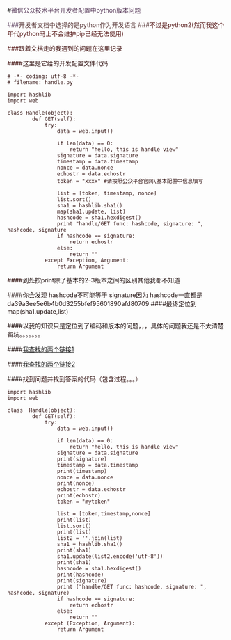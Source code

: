 #<font color="533455">微信公众技术平台开发者配置中python版本问题

###<font color="553333">开发者文档中选择的是python作为开发语言<font>
###<font color="51111">不过是python2(然而我这个年代python马上不会维护pip已经无法使用)<font>

###<font color="41111">跟着文档走的我遇到的问题在这里记录<font>

####<font color="31111">这里是它给的开发配置文件代码<font>
```
# -*- coding: utf-8 -*-
# filename: handle.py

import hashlib
import web

class Handle(object):
	    def GET(self):
			try:
				data = web.input()
				
				if len(data) == 0:
					return "hello, this is handle view"
				signature = data.signature
				timestamp = data.timestamp
				nonce = data.nonce
				echostr = data.echostr
				token = "xxxx" #请按照公众平台官网\基本配置中信息填写

				list = [token, timestamp, nonce]
				list.sort()
	            sha1 = hashlib.sha1()
	            map(sha1.update, list)
	            hashcode = sha1.hexdigest()
	            print "handle/GET func: hashcode, signature: ", hashcode, signature
				if hashcode == signature:
					return echostr
				else:
					return ""
			except Exception, Argument:
				return Argument
```



####<font color="21111">到处按print除了基本的2-3版本之间的区别其他我都不知道<font>

####<font color="21111">你会发现 hashcode不可能等于 signature因为 hashcode一直都是da39a3ee5e6b4b0d3255bfef95601890afd80709<font>
####<font color="21111">最终定位到map(sha1.update,list)<font>

####<font color="21111">以我的知识只是定位到了编码和版本的问题，，，具体的问题我还是不太清楚留坑。。。。。。。<font>


####[我查找的两个链接1](http://group.jobbole.com/25411/)

####[我查找的两个链接2](https://www.2cto.com/kf/201801/711368.html)


####<font color="31111">找到问题并找到答案的代码（包含过程。。。）<font>
```
import hashlib
import web

class  Handle(object):
		def GET(self):
			try:
				data = web.input()
				
				if len(data) == 0:
					return "hello, this is handle view"
				signature = data.signature
				print(signature)
				timestamp = data.timestamp
				print(timestamp)
				nonce = data.nonce
				print(nonce)
				echostr = data.echostr
				print(echostr)
				token = "mytoken"

				list = [token,timestamp,nonce]
				print(list)
				list.sort()
				print(list)
				list2 = ''.join(list)
				sha1 = hashlib.sha1()
				print(sha1)
				sha1.update(list2.encode('utf-8'))
				print(sha1)
				hashcode = sha1.hexdigest()
				print(hashcode)
				print(signature)
				print ("handle/GET func: hashcode, signature: ", hashcode, signature)
				if hashcode == signature:
					return echostr
				else:
					return ""
			except (Exception, Argument):
				return Argument
```	
